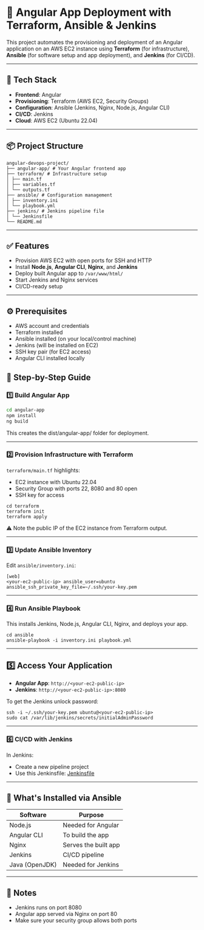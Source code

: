 # 🚀 Angular App Deployment with Terraform, Ansible & Jenkins

This project automates the provisioning and deployment of an Angular application on an AWS EC2 instance using **Terraform** (for infrastructure), **Ansible** (for software setup and app deployment), and **Jenkins** (for CI/CD).

---

## 🧱 Tech Stack

- **Frontend**: Angular
- **Provisioning**: Terraform (AWS EC2, Security Groups)
- **Configuration**: Ansible (Jenkins, Nginx, Node.js, Angular CLI)
- **CI/CD**: Jenkins
- **Cloud**: AWS EC2 (Ubuntu 22.04)

---

## 📦 Project Structure

```
angular-devops-project/
├── angular-app/ # Your Angular frontend app
├── terraform/ # Infrastructure setup
│ ├── main.tf
│ ├── variables.tf
│ └── outputs.tf
├── ansible/ # Configuration management
│ ├── inventory.ini
│ └── playbook.yml
├── jenkins/ # Jenkins pipeline file
│ └── Jenkinsfile
└── README.md

```

---

## ✅ Features

- Provision AWS EC2 with open ports for SSH and HTTP
- Install **Node.js**, **Angular CLI**, **Nginx**, and **Jenkins**
- Deploy built Angular app to `/var/www/html/`
- Start Jenkins and Nginx services
- CI/CD-ready setup

---

## ⚙️ Prerequisites

- AWS account and credentials
- Terraform installed
- Ansible installed (on your local/control machine)
- Jenkins (will be installed on EC2)
- SSH key pair (for EC2 access)
- Angular CLI installed locally

## 🚀 Step-by-Step Guide

### 1️⃣ Build Angular App

```bash
cd angular-app
npm install
ng build 

```
This creates the dist/angular-app/ folder for deployment.

---

### 2️⃣ Provision Infrastructure with Terraform

`terraform/main.tf` highlights:
- EC2 instance with Ubuntu 22.04
- Security Group with ports 22, 8080 and 80 open
- SSH key for access

```
cd terraform
terraform init
terraform apply

```
⚠️ Note the public IP of the EC2 instance from Terraform output.

---

### 3️⃣ Update Ansible Inventory

Edit `ansible/inventory.ini`:
```
[web]
<your-ec2-public-ip> ansible_user=ubuntu ansible_ssh_private_key_file=~/.ssh/your-key.pem

```
---

### 4️⃣ Run Ansible Playbook

This installs Jenkins, Node.js, Angular CLI, Nginx, and deploys your app.

```
cd ansible
ansible-playbook -i inventory.ini playbook.yml

```

---

## 5️⃣ Access Your Application

- **Angular App**: `http://<your-ec2-public-ip>`
- **Jenkins**: `http://<your-ec2-public-ip>:8080`

To get the Jenkins unlock password:
```
ssh -i ~/.ssh/your-key.pem ubuntu@<your-ec2-public-ip>
sudo cat /var/lib/jenkins/secrets/initialAdminPassword

```

---

### 6️⃣ CI/CD with Jenkins

In Jenkins:
- Create a new pipeline project
- Use this Jenkinsfile:
  [Jenkinsfile](jenkins/Jenkinsfile)

---

## 🧪 What's Installed via Ansible

| Software       | Purpose              |
| -------------- | -------------------- |
| Node.js        | Needed for Angular   |
| Angular CLI    | To build the app     |
| Nginx          | Serves the built app |
| Jenkins        | CI/CD pipeline       |
| Java (OpenJDK) | Needed for Jenkins   |

---

## 📌 Notes

- Jenkins runs on port 8080
- Angular app served via Nginx on port 80
- Make sure your security group allows both ports
